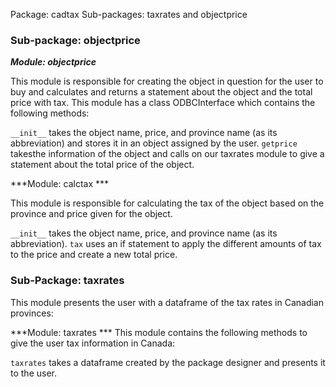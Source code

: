Package: cadtax
Sub-packages: taxrates and objectprice

### Sub-package: objectprice

***Module: objectprice*** 

This module is responsible for creating the object in question for the user to buy and calculates and returns a statement about the object and the total price with tax.
This module has a class ODBCInterface which contains the following methods:

```__init__``` takes the object name, price, and province name (as its abbreviation) and stores it in an object assigned by the user.
```getprice``` takesthe information of the object and calls on our taxrates module to give a statement about the total price of the object.

***Module: calctax ***

This module is responsible for calculating the tax of the object based on the province and price given for the object.

```__init__``` takes the object name, price, and province name (as its abbreviation).
```tax``` uses an if statement to apply the different amounts of tax to the price and create a new total price.

### Sub-Package: taxrates
This module presents the user with a dataframe of the tax rates in Canadian provinces:

***Module: taxrates ***
This module contains the following methods to give the user tax information in Canada:

```taxrates``` takes a dataframe created by the package designer and presents it to the user.
